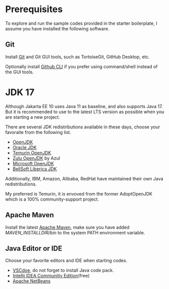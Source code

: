 # Prerequisites

To explore and run the sample codes provided in the starter boilerplate, I assume you have installed the following software.

## Git

Install [Git](https://git-scm.com/) and Git GUI tools, such as TortoiseGit, GitHub Desktop, etc.

Optionally install [Github CLI](https://cli.github.com/) if you prefer using command/shell instead of the GUI tools.

# JDK 17

Although Jakarta EE 10 uses Java 11 as baseline, and also supports Java 17. But it is recommended to use to the latest LTS version as possible when you are starting a new project.

There are several JDK redistributions available in these days, choose your favoraite from the following list. 

* [OpenJDK]( https://openjdk.java.net)
* [Oracle JDK]( https://java.oracle.com)
* [Temurin OpenJDK]( https://adoptium.net/)
* [Zulu OpenJDK](https://www.azul.com/downloads/zulu-community/) by Azul
* [Microsoft OpenJDK](https://www.microsoft.com/openjdk)
* [BellSoft Liberica JDK](https://bell-sw.com/pages/downloads)

Additionally, IBM, Amazon, Alibaba, RedHat have maintained their own Java redistributions. 

My preferred is Temurin, it is envoved from the former AdoptOpenJDK which is a 100% community-support project.

## Apache Maven 

Install the latest [Apache Maven](https://maven.apache.org), make sure you have added *MAVEN_INSTALLDIR/bin* to the system PATH environment variable.

## Java Editor or IDE 

Choose your favorite editors and IDE when starting codes.

* [VSCdoe](https://code.visualstudio.com/docs/languages/java), do not forget to install Java code pack.
* [Intellij IDEA Communitiy Edition](https://www.jetbrains.com/idea/download/)(free)
* [Apache NetBeans](http://netbeans.apache.org)
